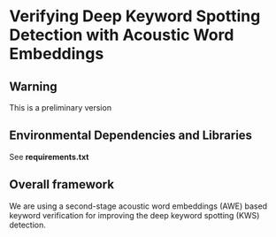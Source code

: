 # Verifying Deep Keyword Spotting Detection with Acoustic Word Embeddings 

##  Warning
This is a preliminary version

## Environmental Dependencies and Libraries
See  **requirements.txt**

## Overall framework
We are using a second-stage acoustic word embeddings (AWE) based keyword verification for improving the deep keyword spotting (KWS) detection.
